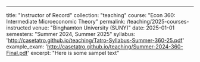 ---
title: "Instructor of Record"
collection: "teaching"
course: "Econ 360: Intermediate Microeconomic Theory"
permalink: /teaching/2025-courses-instructed
venue: "Binghamton University (SUNY)"
date: 2025-01-01
semesters: "Summer 2024, Summer 2025"
syllabus: 'http://casetatro.github.io/teaching/Tatro-Syllabus-Summer-360-25.pdf'
example_exam: 'http://casetatro.github.io/teaching/Summer-2024-360-Final.pdf'
excerpt: "Here is some sampel text"


